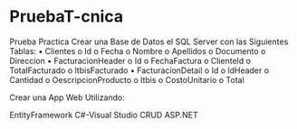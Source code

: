 # PruebaT-cnica
Prueba Practica
Crear una Base de Datos el SQL Server con las Siguientes Tablas:
• Clientes
    o Id
    o Fecha
    o Nombre
    o Apellidos
    o Documento
    o Direccion
• FacturacionHeader
    o Id
    o FechaFactura
    o Clienteld
    o TotalFacturado 
    o ltbisFacturado
• FacturacionDetail
    o Id
    o ldHeader
    o Cantidad
    o OescripcionProducto
    o ltbis
    o CostoUnitario
    o Total
    
Crear una App Web Utilizando:

EntityFramework
C#-Visual Studio
CRUD
ASP.NET
